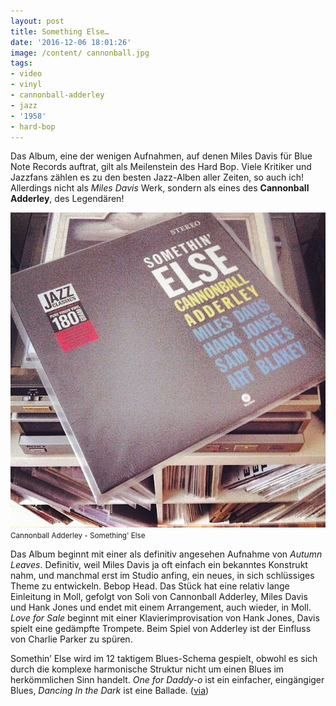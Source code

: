 ```yaml
---
layout: post
title: Something Else…
date: '2016-12-06 18:01:26'
image: /content/ cannonball.jpg
tags:
- video
- vinyl
- cannonball-adderley
- jazz
- '1958'
- hard-bop
---
```


Das Album, eine der wenigen Aufnahmen, auf denen Miles Davis für Blue Note Records auftrat, gilt als Meilenstein des Hard Bop. Viele Kritiker und Jazzfans zählen es zu den besten Jazz-Alben aller Zeiten, so auch ich! Allerdings nicht als *Miles Davis* Werk, sondern als eines des **Cannonball Adderley**, des Legendären!

![Cannonball Adderley - Something' Else](/content/images/2016/12/dcac2f14b1dd11e3ac9f0acc7f6b018e_8.jpg)
<small>Cannonball Adderley - Something' Else</small>

Das Album beginnt mit einer als definitiv angesehen Aufnahme von *Autumn Leaves*. Definitiv, weil Miles Davis ja oft einfach ein bekanntes Konstrukt nahm, und manchmal erst im Studio anfing, ein neues, in sich schlüssiges Theme zu entwickeln. Bebop Head. Das Stück hat eine relativ lange Einleitung in Moll, gefolgt von Soli von Cannonball Adderley, Miles Davis und Hank Jones und endet mit einem Arrangement, auch wieder, in Moll. *Love for Sale* beginnt mit einer Klavierimprovisation von Hank Jones, Davis spielt eine gedämpfte Trompete. Beim Spiel von Adderley ist der Einfluss von Charlie Parker zu spüren. 

Somethin’ Else wird im 12 taktigem Blues-Schema gespielt, obwohl es sich durch die komplexe harmonische Struktur nicht um einen Blues im herkömmlichen Sinn handelt. *One for Daddy-o* ist ein einfacher, eingängiger Blues, *Dancing In the Dark* ist eine Ballade. ([via](https://de.wikipedia.org/wiki/Somethin’_Else))